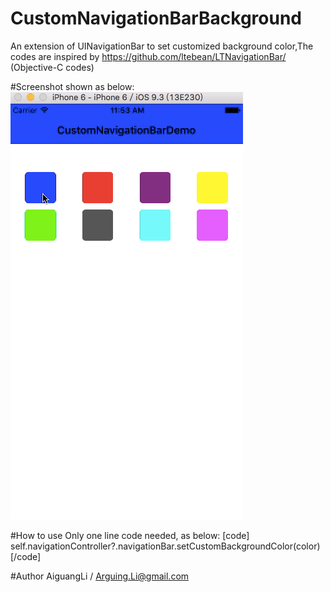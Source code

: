 # CustomNavigationBarBackground
An extension of UINavigationBar to set customized background color,The codes are inspired by https://github.com/ltebean/LTNavigationBar/ (Objective-C codes)

#Screenshot shown as below:
![demo gif](https://github.com/AiguangLi/CustomNavigationBarBackground/blob/master/screenshot.gif "Demo Gif")

#How to use
Only one line code needed, as below:
[code] self.navigationController?.navigationBar.setCustomBackgroundColor(color) [/code]

#Author
AiguangLi / Arguing.Li@gmail.com

